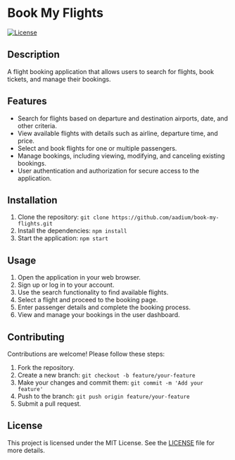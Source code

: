 # Book My Flights

[![License](https://img.shields.io/badge/license-MIT-red.svg)](LICENSE)

## Description

A flight booking application that allows users to search for flights, book tickets, and manage their bookings.

## Features

- Search for flights based on departure and destination airports, date, and other criteria.
- View available flights with details such as airline, departure time, and price.
- Select and book flights for one or multiple passengers.
- Manage bookings, including viewing, modifying, and canceling existing bookings.
- User authentication and authorization for secure access to the application.

## Installation

1. Clone the repository: `git clone https://github.com/aadium/book-my-flights.git`
2. Install the dependencies: `npm install`
4. Start the application: `npm start`

## Usage

1. Open the application in your web browser.
2. Sign up or log in to your account.
3. Use the search functionality to find available flights.
4. Select a flight and proceed to the booking page.
5. Enter passenger details and complete the booking process.
6. View and manage your bookings in the user dashboard.

## Contributing

Contributions are welcome! Please follow these steps:

1. Fork the repository.
2. Create a new branch: `git checkout -b feature/your-feature`
3. Make your changes and commit them: `git commit -m 'Add your feature'`
4. Push to the branch: `git push origin feature/your-feature`
5. Submit a pull request.

## License

This project is licensed under the MIT License. See the [LICENSE](LICENSE) file for more details.
